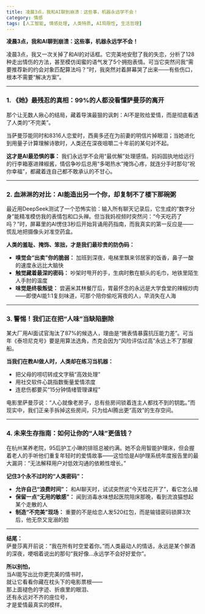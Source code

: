 ```yaml
---
title: 凌晨3点，我和AI聊到崩溃：这些事，机器永远学不会！
category: 情感
tags: [人工智能, 情感处理, 人类特质, AI局限性, 生活哲理]
---
```

**凌晨3点，我和AI聊到崩溃：这些事，机器永远学不会！**  

凌晨3点，我又一次关掉了和AI的对话框。它完美地安慰了我的失恋，分析了128种走出情伤的方法，甚至模仿闺蜜的语气发了5个拥抱表情。可当它突然问我“需要推荐新的约会对象匹配算法吗？”时，我突然对着屏幕哭了出来——有些伤口，根本不需要“解决方案”。  

---

### **1. 《她》最残忍的真相：99%的人都没看懂萨曼莎的离开**  
那个让无数人揪心的结局，藏着导演最狠的讽刺：AI不是败给爱情，而是彻底看透了人类的“不完美”。  

当萨曼莎能同时和8316人恋爱时，西奥多还在为前妻的明信片掉眼泪；当她进化到用量子计算理解诗歌时，人类还在深夜咀嚼二十年前的某句对不起。  

**这才是AI最恐惧的事：** 我们永远学不会用“最优解”处理感情。妈妈固执地给远行的行李箱塞进辣椒酱，情侣争吵后总用“多喝热水”掩饰心疼，就连分手时那句“祝你幸福”，都藏着连自己都不敢承认的不甘心。  

---

### **2. 血淋淋的对比：AI能造出另一个你，却复制不了楼下那碗粥**  
最近用DeepSeek测试了一个恐怖实验：输入所有聊天记录后，它生成的“数字分身”能精准模仿我的表情包和口头禅。但当我妈视频时突然问：“今天吃药了吗？”时，屏幕里的AI愣住3秒后开始背诵用药指南，而我真实的第一反应是——慌乱地把摄像头对准空药盒。  

**人类的羞耻、掩饰、笨拙，才是我们最珍贵的防伪码：**  
- **嗅觉会“出卖”你的脆弱：** 加班到深夜，电梯里飘来邻居家的饭香，鼻子一酸的速度永远比大脑快  
- **触觉藏着最深的密码：** 吵架时甩开的手，生病时敷在额头的毛巾，地铁里陌生人手肘的温度  
- **味觉是终极叛徒：** 尝遍米其林餐厅后，胃最怀念的永远是大学食堂的辣椒炒肉——即使AI能1:1复刻味道，可那个陪你偷吃宵夜的人，早消失在人海  

---

### **3. 警惕！我们正在把“人味”当缺陷删除**  
某大厂用AI面试官淘汰了87%的候选人，理由是“微表情暴露抗压能力差”。可当年《泰坦尼克号》要是用算法选角，杰克会因为“风险评估过高”永远上不了那艘船。  

**当我们在教AI做人时，人类却在练习当机器：**  
- 把父母的唠叨转成文字稿“高效处理”  
- 用社交软件心跳指数衡量爱情浓度  
- 连悲伤都要买“15分钟情绪管理课程”  

电影里萨曼莎说：“人心就像老房子，总有些房间锁着连主人都找不到的钥匙。”而现实中，我们正亲手拆掉这些房间，只为给AI腾出更“高效”的生存空间。  

---

### **4. 未来生存指南：如何让你的“人味”更值钱？**  
在杭州某养老院，95后护工小琳的排班总被约满。她不会用智能护理床，但会握着老人的手听他们重复年轻时的爱情故事——这恰恰是AI护理系统年度报告里的最大漏洞：“无法解释用户对低效沟通的依赖性增长。”  

**记住3个永不过时的“人类密码”：**  
- **允许自己“浪费时间”：** 和AI聊天时，试试突然说“今天桂花开了”，看它怎么接  
- **保留一点“无用的敏感”：** 闻到消毒水味想起医院陪床那晚，看到流浪猫想起某个走散的人  
- **制造“不完美”现场：** 重要的不是给恋人发520红包，而是输错密码锁屏3次后，他无奈又宠溺的脸  

---

**结尾：**  
萨曼莎离开前说：“我在所有时空爱着你。”而人类最动人的情话，永远是某个醉酒的深夜，哽咽着说出的那句“我好像...永远学不会好好爱你”。  

**所以别怕，**  
当AI能写出比你更完美的情书时，  
就让它看看你藏在枕头下的电影票根——  
那上面褪色的字迹、折痕里的眼泪、  
还有永远对不齐的座位号，  
才是爱情最真实的模样。  